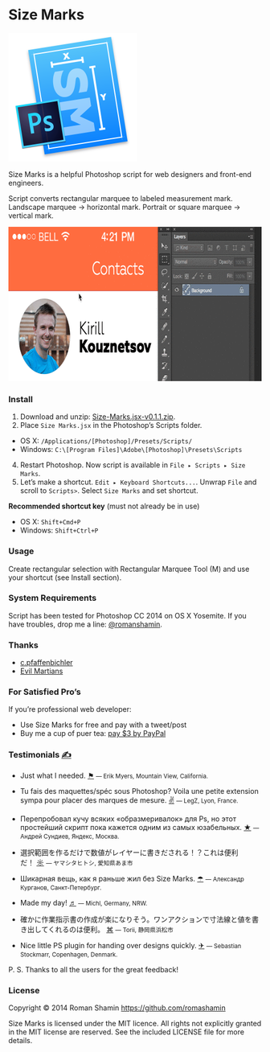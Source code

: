 # Size Marks

<img width="256" height="256" src="images/Size-Marks-Icon-512.png" title="Size Marks logo">

Size Marks is a helpful Photoshop script for web designers and front-end engineers.

Script converts rectangular marquee to labeled measurement mark. Landscape marquee → horizontal mark. Portrait or square marquee → vertical mark.

<img width="735" height="307" src="images/size-marks-show.gif" title="Demonstration">

### Install

1. Download and unzip: [Size-Marks.jsx-v0.1.1.zip].
2. Place `Size Marks.jsx` in the Photoshop’s Scripts folder.
 - OS X: `/Applications/[Photoshop]/Presets/Scripts/`
 - Windows: `C:\[Program Files]\Adobe\[Photoshop]\Presets\Scripts`
4. Restart Photoshop. Now script is available in `File ▸ Scripts ▸ Size Marks`.
5. Let’s make a shortcut. `Edit ▸ Keyboard Shortcuts...`. Unwrap `File` and scroll to `Scripts>`. Select `Size Marks` and set shortcut.

**Recommended shortcut key** (must not already be in use)

- OS X: `Shift+Cmd+P`
- Windows: `Shift+Ctrl+P`

[Size-Marks.jsx-v0.1.1.zip]: https://cdn.rawgit.com/romashamin/Size-Marks-PS/master/Size-Marks.jsx-v0.1.1.zip

### Usage

Create rectangular selection with Rectangular Marquee Tool (M) and use your shortcut (see Install section).

### System Requirements

Script has been tested for Photoshop CC 2014 on OS X Yosemite. If you have troubles, drop me a line: [@romanshamin].

[@romanshamin]: https://twitter.com/romanshamin

### Thanks

* [c.pfaffenbichler]
* [Evil Martians]

[c.pfaffenbichler]: https://forums.adobe.com/people/c.pfaffenbichler
[Evil Martians]: http://evilmartians.com/

### For Satisfied Pro’s

If you’re professional web developer:
* Use Size Marks for free and pay with a tweet/post
* Buy me a cup of puer tea: [pay $3 by PayPal]

[pay $3 by PayPal]: https://www.paypal.com/cgi-bin/webscr?cmd=_s-xclick&hosted_button_id=AWYVPVCBHEJXA

### Testimonials [✍]

[✍]: https://twitter.com/search?f=realtime&q=Size%20Marks&src=typd

- Just what I needed. [⚑]
<small>— Erik Myers, Mountain View, California.</small>

[⚑]: https://twitter.com/endswithak/status/528967796491681793

- Tu fais des maquettes/spéc sous Photoshop? Voila une petite extension sympa pour placer des marques de mesure. [✌]
<small>— LegZ, Lyon, France.</small>

[✌]: https://twitter.com/legz/status/528459513943564288

- Перепробовал кучу всяких «образмеривалок» для Ps, но этот простейший скрипт пока кажется одним из самых юзабельных. [★]
<small>— Андрей Сундиев, Яндекс, Москва.</small>

[★]: https://twitter.com/ASundiev/status/526640119777083392

- 選択範囲を作るだけで数値がレイヤーに書きだされる！？これは便利だ！ [☼]
<small>— ヤマシタヒトシ, 愛知県あま市</small>

[☼]: https://twitter.com/yamachan_ck/status/528374075224096768

- Шикарная вещь, как я раньше жил без Size Marks. [☂]
<small>— Александр Курганов, Санкт-Петербург.</small>

[☂]: https://twitter.com/Akurganow/status/527734891144704000

- Made my day! [♬]
<small>— Michl, Germany, NRW.</small>

[♬]: https://twitter.com/stil72/status/528092783169794049

- 確かに作業指示書の作成が楽になりそう。ワンアクションで寸法線と値を書き出してくれるのは便利。 [⌘]
<small>— Torii, 静岡県浜松市</small>

[⌘]: https://twitter.com/torii/status/528000623921201153

- Nice little PS plugin for handing over designs quickly. [✈]
<small>— Sebastian Stockmarr, Copenhagen, Denmark.</small>

[✈]: https://twitter.com/stockmarr/status/528897988220178432

P. S. Thanks to all the users for the great feedback!

### License

Copyright © 2014 Roman Shamin https://github.com/romashamin

Size Marks is licensed under the MIT licence. All rights not explicitly granted in the MIT license are reserved. See the included LICENSE file for more details.
